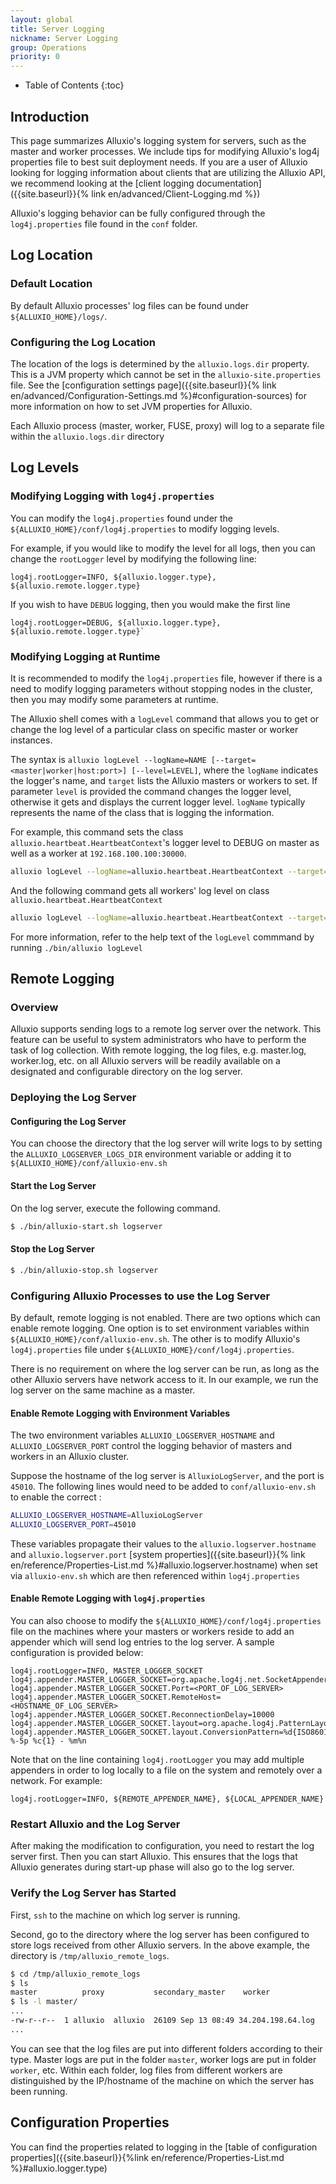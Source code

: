 ```yaml
---
layout: global
title: Server Logging
nickname: Server Logging
group: Operations
priority: 0
---
```


* Table of Contents
{:toc}

## Introduction

This page summarizes Alluxio's logging system for servers, such as the master and worker
processes. We include tips for modifying Alluxio's log4j properties file to best suit
deployment needs. If you are a user of Alluxio looking for logging information about clients
that are utilizing the Alluxio API, we recommend looking at the
[client logging documentation]({{site.baseurl}}{% link en/advanced/Client-Logging.md %})

Alluxio's logging behavior can be fully configured through the `log4j.properties` file found in the
`conf` folder.

## Log Location

### Default Location

By default Alluxio processes' log files can be found under `${ALLUXIO_HOME}/logs/`.

### Configuring the Log Location 

The location of the logs is determined by the `alluxio.logs.dir` property. This is a JVM
property which cannot be set in the `alluxio-site.properties` file. See the
[configuration settings page]({{site.baseurl}}{% link en/advanced/Configuration-Settings.md %}#configuration-sources)
for more information on how to set JVM properties for Alluxio.

Each Alluxio process (master, worker, FUSE, proxy) will log to a separate file within the
`alluxio.logs.dir` directory

## Log Levels

### Modifying Logging with `log4j.properties`

You can modify the `log4j.properties` found under the `${ALLUXIO_HOME}/conf/log4j.properties` to
modify logging levels.

For example, if you would like to modify the level for all logs, then you can change the
`rootLogger` level by modifying the following line:

```properties
log4j.rootLogger=INFO, ${alluxio.logger.type}, ${alluxio.remote.logger.type}
```

If you wish to have `DEBUG` logging, then you would make the first line

```properties
log4j.rootLogger=DEBUG, ${alluxio.logger.type}, ${alluxio.remote.logger.type}`
```

### Modifying Logging at Runtime

It is recommended to modify the `log4j.properties` file, however if there is a need to modify
logging parameters without stopping nodes in the cluster, then you may modify some parameters at
runtime.

The Alluxio shell comes with a `logLevel` command that allows you to get or change the log level of a
particular class on specific master or worker instances.

The syntax is `alluxio logLevel --logName=NAME [--target=<master|worker|host:port>] [--level=LEVEL]`,
where the `logName` indicates the logger's name, and `target` lists the Alluxio masters or
workers to set. If parameter `level` is provided the command changes the logger level, otherwise it
gets and displays the current logger level. `logName` typically represents the name of the class
that is logging the information.

For example, this command sets the class `alluxio.heartbeat.HeartbeatContext`'s logger level to
DEBUG on master as well as a worker at `192.168.100.100:30000`.

```bash
alluxio logLevel --logName=alluxio.heartbeat.HeartbeatContext --target=master,192.168.100.100:30000 --level=DEBUG
```

And the following command gets all workers' log level on class `alluxio.heartbeat.HeartbeatContext`
```bash
alluxio logLevel --logName=alluxio.heartbeat.HeartbeatContext --target=workers
```

For more information, refer to the help text of the `logLevel` commmand by running `./bin/alluxio logLevel`

## Remote Logging

### Overview

Alluxio supports sending logs to a remote log server over the network. This feature can be useful
to system administrators who have to perform the task of log collection. With remote logging, the
log files, e.g. master.log, worker.log, etc. on all Alluxio servers will be readily available on
a designated and configurable directory on the log server.

### Deploying the Log Server

#### Configuring the Log Server

You can choose the directory that the log server will write logs to by setting the
`ALLUXIO_LOGSERVER_LOGS_DIR` environment variable or adding it to
`${ALLUXIO_HOME}/conf/alluxio-env.sh`

#### Start the Log Server

On the log server, execute the following command.

```bash
$ ./bin/alluxio-start.sh logserver
```

#### Stop the Log Server

```bash
$ ./bin/alluxio-stop.sh logserver
```

### Configuring Alluxio Processes to use the Log Server

By default, remote logging is not enabled. There are two options which can enable remote logging.
One option is to set environment variables within `${ALLUXIO_HOME}/conf/alluxio-env.sh`. The other
is to modify Alluxio's `log4j.properties` file under `${ALLUXIO_HOME}/conf/log4j.properties`.

There is no requirement on where the log server can be run, as long as the other Alluxio servers
have network access to it. In our example, we run the log server on the same machine as a master.

#### Enable Remote Logging with Environment Variables

The two environment variables `ALLUXIO_LOGSERVER_HOSTNAME` and `ALLUXIO_LOGSERVER_PORT` control
the logging behavior of masters and workers in an Alluxio cluster.

Suppose the hostname of the log server is `AlluxioLogServer`, and the port is `45010`.
The following lines would need to be added to `conf/alluxio-env.sh` to enable the correct :

```bash
ALLUXIO_LOGSERVER_HOSTNAME=AlluxioLogServer
ALLUXIO_LOGSERVER_PORT=45010
```

These variables propagate their values to the `alluxio.logserver.hostname` and
`alluxio.logserver.port`
[system properties]({{site.baseurl}}{% link en/reference/Properties-List.md %}#alluxio.logserver.hostname)
when set via `alluxio-env.sh` which are then referenced within `log4j.properties`

#### Enable Remote Logging with `log4j.properties`

You can also choose to modify the `${ALLUXIO_HOME}/conf/log4j.properties` file on the machines where
your masters or workers reside to add an appender which will send log entries to the log server. A
sample configuration is provided below:

```properties
log4j.rootLogger=INFO, MASTER_LOGGER_SOCKET
log4j.appender.MASTER_LOGGER_SOCKET=org.apache.log4j.net.SocketAppender
log4j.appender.MASTER_LOGGER_SOCKET.Port=<PORT_OF_LOG_SERVER>
log4j.appender.MASTER_LOGGER_SOCKET.RemoteHost=<HOSTNAME_OF_LOG_SERVER>
log4j.appender.MASTER_LOGGER_SOCKET.ReconnectionDelay=10000
log4j.appender.MASTER_LOGGER_SOCKET.layout=org.apache.log4j.PatternLayout
log4j.appender.MASTER_LOGGER_SOCKET.layout.ConversionPattern=%d{ISO8601} %-5p %c{1} - %m%n
```

Note that on the line containing `log4j.rootLogger` you may add multiple appenders in order to
log locally to a file on the system and remotely over a network. For example:

```properties
log4j.rootLogger=INFO, ${REMOTE_APPENDER_NAME}, ${LOCAL_APPENDER_NAME}
```

### Restart Alluxio and the Log Server

After making the modification to configuration, you need to restart the log server first. Then you
can start Alluxio. This ensures that the logs that Alluxio generates during start-up phase will
also go to the log server.

### Verify the Log Server has Started

First, `ssh` to the machine on which log server is running.

Second, go to the directory where the log server has been configured to store logs received from
other Alluxio servers. In the above example, the directory is `/tmp/alluxio_remote_logs`.

```bash
$ cd /tmp/alluxio_remote_logs
$ ls
master          proxy           secondary_master    worker
$ ls -l master/
...
-rw-r--r--  1 alluxio  alluxio  26109 Sep 13 08:49 34.204.198.64.log
...
```

You can see that the log files are put into different folders according to their type. Master logs are put
in the folder `master`, worker logs are put in folder `worker`, etc. Within each folder, log files from
different workers are distinguished by the IP/hostname of the machine on which the server has been running.

## Configuration Properties

You can find the properties related to logging in the [table of configuration properties]({{site.baseurl}}{%link en/reference/Properties-List.md %}#alluxio.logger.type)